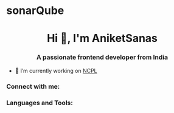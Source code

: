 # sonarQube

<h1 align="center">Hi 👋, I'm AniketSanas</h1>
<h3 align="center">A passionate frontend developer from India</h3>

- 🔭 I’m currently working on [NCPL](https://github.com/AniketSanas/sonarQube)

<h3 align="left">Connect with me:</h3>
<p align="left">
</p>

<h3 align="left">Languages and Tools:</h3>

